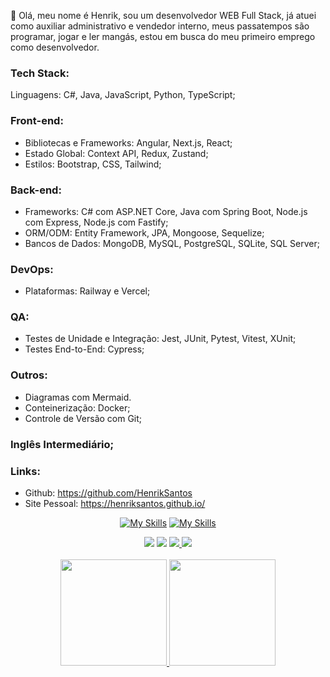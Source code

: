 👋 Olá, meu nome é Henrik, sou um desenvolvedor WEB Full Stack, já atuei como auxiliar administrativo e vendedor interno, meus passatempos são programar, jogar e ler mangás, estou em busca do meu primeiro emprego como desenvolvedor.

### Tech Stack:
Linguagens: C#, Java, JavaScript, Python, TypeScript;
### Front-end:
 - Bibliotecas e Frameworks: Angular, Next.js, React;
- Estado Global: Context API, Redux, Zustand;
- Estilos: Bootstrap, CSS, Tailwind;
### Back-end:
- Frameworks: C# com ASP.NET Core, Java com Spring Boot, Node.js com Express, Node.js com Fastify;
- ORM/ODM: Entity Framework, JPA, Mongoose, Sequelize;
- Bancos de Dados: MongoDB, MySQL, PostgreSQL, SQLite, SQL Server;
### DevOps:
  - Plataformas: Railway e Vercel;
### QA:
- Testes de Unidade e Integração: Jest, JUnit, Pytest, Vitest, XUnit;
- Testes End-to-End: Cypress;
### Outros:
- Diagramas com Mermaid.
- Conteinerização: Docker;
- Controle de Versão com Git;
  
### Inglês Intermediário;

### Links:
- Github: https://github.com/HenrikSantos
- Site Pessoal: https://henriksantos.github.io/

<div align="center">
  
  [![My Skills](https://skillicons.dev/icons?i=html,css,nextjs,vscode,js,ts,react,bootstrap,docker)](https://skillicons.dev)
  [![My Skills](https://skillicons.dev/icons?i=git,github,vite,jest,nodejs,py,mysql,mongodb)](https://skillicons.dev)
  <br>
  
</div> 

<div align="center"> 
  <a href="https://www.youtube.com/channel/UC8r0PWHXrR3lU56w21HAJag" target="_blank"><img src="https://img.shields.io/badge/YouTube-FF0000?style=for-the-badge&logo=youtube&logoColor=white" target="_blank"></a>
  <a href="https://www.linkedin.com/in/henrik-santos-dev/" target="_blank"><img src="https://img.shields.io/badge/-LinkedIn-%230077B5?style=for-the-badge&logo=linkedin&logoColor=white" target="_blank"></a> 
 	<a href="https://www.twitch.tv/giimmmi" target="_blank"><img src="https://img.shields.io/badge/Twitch-9146FF?style=for-the-badge&logo=twitch&logoColor=white" target="_blank">
  <a href=mailto:henrik.ruan4@gmail.com" target="_blank"><img src="https://img.shields.io/badge/Gmail-D14836?style=for-the-badge&logo=gmail&logoColor=white" target="_blank">
</div>

<br>

<!-- GITHUB STATUS -->
<div align="center">
  <img height="170em" src="https://github-readme-stats.vercel.app/api?username=HenrikSantos&count_private=true&show_icons=true&theme=dark">
  <img height="170em" src="https://github-readme-stats.vercel.app/api/top-langs/?username=HenrikSantos&layout=compact&langs_count=10&theme=dark"/>

  <!-- TEMAS: dark, radical, merko, gruvbox, tokyonight, onedark, cobalt, synthwave, highcontrast, dracula -->
</div>

<br>
